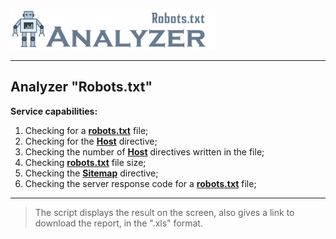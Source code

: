 [![Analyzer "Robots.txt"](assets/img/analyzer_logo.png)](https://analizer-robots.herokuapp.com/)
___

## Analyzer "Robots.txt"

**Service capabilities:**
1. Checking for a **[robots.txt](https://en.wikipedia.org/wiki/Robots_exclusion_standard)** file;
2. Checking for the **[Host](https://en.wikipedia.org/wiki/Robots_exclusion_standard#Host)** directive;
3. Checking the number of **[Host](https://en.wikipedia.org/wiki/Robots_exclusion_standard#Host)** directives written in the file;
4. Checking **[robots.txt](https://en.wikipedia.org/wiki/Robots_exclusion_standard)** file size;
5. Checking the **[Sitemap](https://en.wikipedia.org/wiki/Robots_exclusion_standard#Sitemap)** directive;
6. Checking the server response code for a **[robots.txt](https://en.wikipedia.org/wiki/Robots_exclusion_standard)** file;

___

>The script displays the result on the screen, also gives a link to download the report, in the ".xls" format.